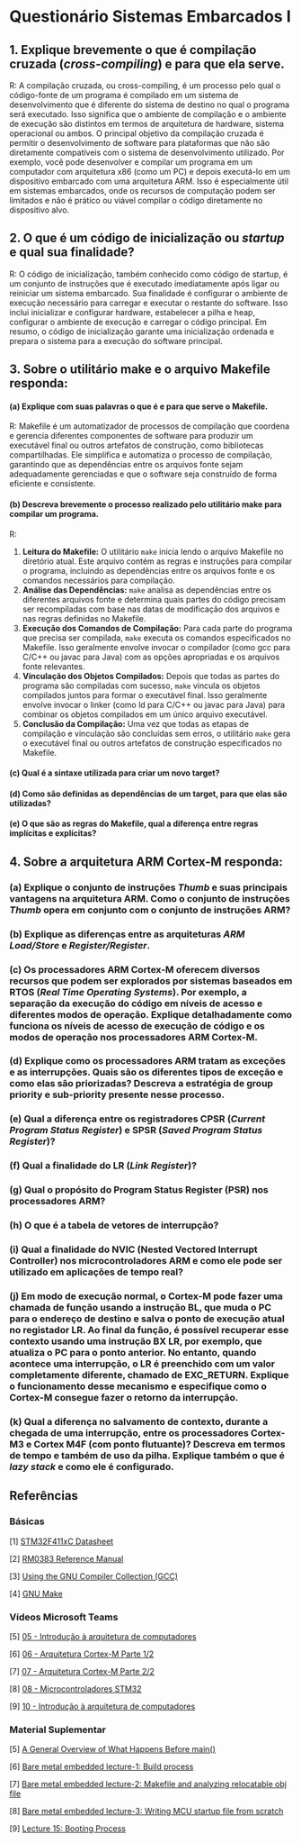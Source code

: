 # Questionário Sistemas Embarcados I

## 1. Explique brevemente o que é compilação cruzada (***cross-compiling***) e para que ela serve.
R:
A compilação cruzada, ou cross-compiling, é um processo pelo qual o código-fonte de um programa é compilado em um sistema de desenvolvimento que é diferente do sistema de destino no qual o programa será executado. Isso significa que o ambiente de compilação e o ambiente de execução são distintos em termos de arquitetura de hardware, sistema operacional ou ambos. O principal objetivo da compilação cruzada é permitir o desenvolvimento de software para plataformas que não são diretamente compatíveis com o sistema de desenvolvimento utilizado. Por exemplo, você pode desenvolver e compilar um programa em um computador com arquitetura x86 (como um PC) e depois executá-lo em um dispositivo embarcado com uma arquitetura ARM. Isso é especialmente útil em sistemas embarcados, onde os recursos de computação podem ser limitados e não é prático ou viável compilar o código diretamente no dispositivo alvo.



## 2. O que é um código de inicialização ou ***startup*** e qual sua finalidade?
R:
O código de inicialização, também conhecido como código de startup, é um conjunto de instruções que é executado imediatamente após ligar ou reiniciar um sistema embarcado. Sua finalidade é configurar o ambiente de execução necessário para carregar e executar o restante do software. Isso inclui inicializar e configurar hardware, estabelecer a pilha e heap, configurar o ambiente de execução e carregar o código principal. Em resumo, o código de inicialização garante uma inicialização ordenada e prepara o sistema para a execução do software principal.



## 3. Sobre o utilitário **make** e o arquivo **Makefile responda**:
#### (a) Explique com suas palavras o que é e para que serve o **Makefile**.
R:
Makefile é um automatizador de processos de compilação que coordena e gerencia diferentes componentes de software para produzir um executável final ou outros artefatos de construção, como bibliotecas compartilhadas. Ele simplifica e automatiza o processo de compilação, garantindo que as dependências entre os arquivos fonte sejam adequadamente gerenciadas e que o software seja construído de forma eficiente e consistente.

#### (b) Descreva brevemente o processo realizado pelo utilitário **make** para compilar um programa.
R:
   1. **Leitura do Makefile:** O utilitário `make` inicia lendo o arquivo Makefile no diretório atual. Este arquivo contém as regras e instruções para compilar o programa, incluindo as dependências entre os arquivos fonte e os comandos necessários para compilação.
   2. **Análise das Dependências:** `make` analisa as dependências entre os diferentes arquivos fonte e determina quais partes do código precisam ser recompiladas com base nas datas de modificação dos arquivos e nas regras definidas no Makefile.
   3. **Execução dos Comandos de Compilação:** Para cada parte do programa que precisa ser compilada, `make` executa os comandos especificados no Makefile. Isso geralmente envolve invocar o compilador (como gcc para C/C++ ou javac para Java) com as opções apropriadas e os arquivos fonte relevantes.
   4. **Vinculação dos Objetos Compilados:** Depois que todas as partes do programa são compiladas com sucesso, `make` vincula os objetos compilados juntos para formar o executável final. Isso geralmente envolve invocar o linker (como ld para C/C++ ou javac para Java) para combinar os objetos compilados em um único arquivo executável.
   5. **Conclusão da Compilação:** Uma vez que todas as etapas de compilação e vinculação são concluídas sem erros, o utilitário `make` gera o executável final ou outros artefatos de construção especificados no Makefile.

#### (c) Qual é a sintaxe utilizada para criar um novo **target**?

#### (d) Como são definidas as dependências de um **target**, para que elas são utilizadas?

#### (e) O que são as regras do **Makefile**, qual a diferença entre regras implícitas e explícitas?




## 4. Sobre a arquitetura **ARM Cortex-M** responda:

### (a) Explique o conjunto de instruções ***Thumb*** e suas principais vantagens na arquitetura ARM. Como o conjunto de instruções ***Thumb*** opera em conjunto com o conjunto de instruções ARM?

### (b) Explique as diferenças entre as arquiteturas ***ARM Load/Store*** e ***Register/Register***.

### (c) Os processadores **ARM Cortex-M** oferecem diversos recursos que podem ser explorados por sistemas baseados em **RTOS** (***Real Time Operating Systems***). Por exemplo, a separação da execução do código em níveis de acesso e diferentes modos de operação. Explique detalhadamente como funciona os níveis de acesso de execução de código e os modos de operação nos processadores **ARM Cortex-M**.

### (d) Explique como os processadores ARM tratam as exceções e as interrupções. Quais são os diferentes tipos de exceção e como elas são priorizadas? Descreva a estratégia de **group priority** e **sub-priority** presente nesse processo.

### (e) Qual a diferença entre os registradores **CPSR** (***Current Program Status Register***) e **SPSR** (***Saved Program Status Register***)?

### (f) Qual a finalidade do **LR** (***Link Register***)?

### (g) Qual o propósito do Program Status Register (PSR) nos processadores ARM?

### (h) O que é a tabela de vetores de interrupção?

### (i) Qual a finalidade do NVIC (**Nested Vectored Interrupt Controller**) nos microcontroladores ARM e como ele pode ser utilizado em aplicações de tempo real?

### (j) Em modo de execução normal, o Cortex-M pode fazer uma chamada de função usando a instrução **BL**, que muda o **PC** para o endereço de destino e salva o ponto de execução atual no registador **LR**. Ao final da função, é possível recuperar esse contexto usando uma instrução **BX LR**, por exemplo, que atualiza o **PC** para o ponto anterior. No entanto, quando acontece uma interrupção, o **LR** é preenchido com um valor completamente  diferente,  chamado  de  **EXC_RETURN**.  Explique  o  funcionamento  desse  mecanismo  e especifique como o **Cortex-M** consegue fazer o retorno da interrupção. 

### (k) Qual  a  diferença  no  salvamento  de  contexto,  durante  a  chegada  de  uma  interrupção,  entre  os processadores Cortex-M3 e Cortex M4F (com ponto flutuante)? Descreva em termos de tempo e também de uso da pilha. Explique também o que é ***lazy stack*** e como ele é configurado. 


## Referências

### Básicas

[1] [STM32F411xC Datasheet](https://www.st.com/resource/en/datasheet/stm32f411ce.pdf)

[2] [RM0383 Reference Manual](https://www.st.com/resource/en/reference_manual/rm0383-stm32f411xce-advanced-armbased-32bit-mcus-stmicroelectronics.pdf)

[3] [Using the GNU Compiler Collection (GCC)](https://gcc.gnu.org/onlinedocs/gcc/index.html)

[4] [GNU Make](https://www.gnu.org/software/make/manual/html_node/index.html)

### Vídeos Microsoft Teams

[5] [05 - Introdução à arquitetura de computadores](https://web.microsoftstream.com/embed/channel/f6b3a0de-e6f3-4652-b2d5-f1164032498a?app=microsoftteams&sort=undefined&l=pt-br#)

[6] [06 - Arquitetura Cortex-M Parte 1/2](https://web.microsoftstream.com/embed/channel/f6b3a0de-e6f3-4652-b2d5-f1164032498a?app=microsoftteams&sort=undefined&l=pt-br#)

[7] [07 - Arquitetura Cortex-M Parte 2/2](https://web.microsoftstream.com/embed/channel/f6b3a0de-e6f3-4652-b2d5-f1164032498a?app=microsoftteams&sort=undefined&l=pt-br#)

[8] [08 - Microcontroladores STM32](https://web.microsoftstream.com/embed/channel/f6b3a0de-e6f3-4652-b2d5-f1164032498a?app=microsoftteams&sort=undefined&l=pt-br#)

[9] [10 - Introdução à arquitetura de computadores](https://web.microsoftstream.com/embed/channel/f6b3a0de-e6f3-4652-b2d5-f1164032498a?app=microsoftteams&sort=undefined&l=pt-br#)

### Material Suplementar

[5] [A General Overview of What Happens Before main()](https://embeddedartistry.com/blog/2019/04/08/a-general-overview-of-what-happens-before-main/)
 
[6] [Bare metal embedded lecture-1: Build process](https://youtu.be/qWqlkCLmZoE?si=mn5yDnJYudQ1PpZH)
 
[7] [Bare metal embedded lecture-2: Makefile and analyzing relocatable obj file](https://youtu.be/Bsq6P1B8JqI?si=yuNLPj3JQ-2IT1yo)
 
[8] [Bare metal embedded lecture-3: Writing MCU startup file from scratch](https://youtu.be/2Hm8eEHsgls?si=c27MpZ47ApiMSwHR)
 
[9] [Lecture 15: Booting Process](https://youtu.be/3brOzLJmeek?si=MsHRUEJP8zofjwJQ)
